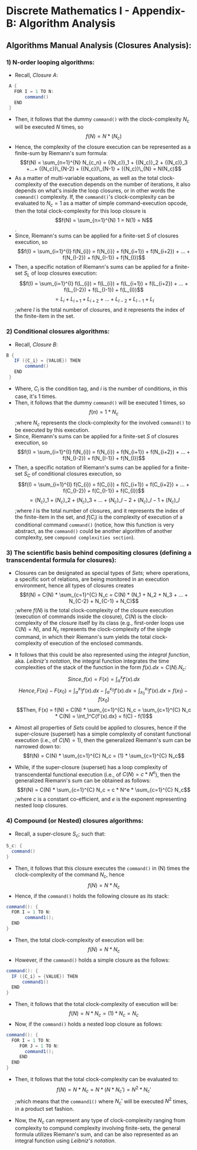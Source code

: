 # Discrete Mathematics I - Appendix-B: Algorithm Analysis

## Algorithms Manual Analysis (Closures Analysis): 
### 1) N-order looping algorithms:
- Recall, _Closure A_:
```java
 A {
   FOR I = 1 TO N:
       command()
   END
 }
 ```
- Then, it follows that the dummy `command()` with the clock-complexity $N_c$ will be executed $N$ times, so $$f(N) = N * (N_c)$$
- Hence, the complexity of the closure execution can be represented as a finite-sum by Riemann's sum formula:
  $$f(N) = \sum_{n=1}^{N} N_{c_n} = {(N_c)}_1 + {(N_c)}_2 + {(N_c)}_3 +...+ ({N_c})\_{N-2} + ({N_c})\_{N-1} + ({N_c})\_{N} = N(N_c)$$
- As a matter of multi-variable equations, as well as the total clock-complexity of the execution depends on the number of iterations, it also depends on what's inside the loop closures, or in other words the `command()` complexity. If, the `command()`'s clock-complexity can be evaluated to $N_c=1$ as a matter of simple command-execution opcode, then the total clock-complexity for this loop closure is $$f(N) = \sum_{n=1}^{N} 1 = N(1) = N$$.
- Since, Riemann's sums can be applied for a finite-set _S_ of closures execution, so $$f(I) = \sum_{i=1}^{I} f(N_{i}) = f(N_{i}) + f(N_{i+1}) + f(N_{i+2}) + ... + f(N_{I-2}) + f(N_{I-1}) + f(N_{I})$$
- Then, a specific notation of Riemann's sums can be applied for a finite-set $S_L$ of loop closures execution: $$f(I) = \sum_{i=1}^{I} f(L_{i}) = f(L_{i}) + f(L_{i+1}) + f(L_{i+2}) + ... + f(L_{I-2}) + f(L_{I-1}) + f(L_{I})$$
                 $$= L_i + L_{i+1} + L_{i+2} + ... + L_{I-2} + L_{I-1} + L_{I}$$ ;where $I$ is the total number of closures, and it represents the index of the finite-item in the set.
 
### 2) Conditional closures algorithms:
- Recall, _Closure B_:
```java
B {
   IF ({C_i} = {VALUE}) THEN
       command()
   END
 }
```
- Where, $C_i$ is the condition tag, and _i_ is the number of conditions, in this case, it's 1 times.
- Then, it follows that the dummy `command()` will be executed $1$ times, so $$f(n) = 1 * N_c$$ ;where $N_c$ represents the clock-complexity for the involved `command()` to be executed by this execution.
- Since, Riemann's sums can be applied for a finite-set _S_ of closures execution, so $$f(I) = \sum_{i=1}^{I} f(N_{i}) = f(N_{i}) + f(N_{i+1}) + f(N_{i+2}) + ... + f(N_{I-2}) + f(N_{I-1}) + f(N_{I})$$
- Then, a specific notation of Riemann's sums can be applied for a finite-set $S_C$ of conditional closures execution, so $$f(I) = \sum_{i=1}^{I} f(C_{i}) = f(C_{i}) + f(C_{i+1}) + f(C_{i+2}) + ... + f(C_{I-2}) + f(C_{I-1}) + f(C_{I})$$
                $$={(N_c)}\_1 + {(N_c)}\_2 + {(N_c)}\_3 +...+ ({N_c})\_{I-2} + ({N_c})\_{I-1} + ({N_c})\_{I} $$ ;where $I$ is the total number of closures, and it represents the index of the finite-item in the set, and $f(C_{i})$ is the complexity of execution of a conditional command `command()` (notice, how this function is very abstract, as the `command()` could be another algorithm of another complexity, see `compound complexities section`).
 
### 3) The scientific basis behind compositing closures (defining a transcendental formula for closures):

- Closures can be designated as special types of _Sets_; where operations, a specific sort of relations, are being monitored in an execution environment, hence all types of closures creates $$f(N) = C(N) * \sum_{c=1}^{C} N_c = C(N) * (N_1 + N_2 + N_3 + ... + N_{C-2} + N_{C-1} + N_C)$$ ;where $f(N)$ is the total clock-complexity of the closure execution (execution of commands inside the closure), $C(N)$ is the clock-complexity of the closure itself by its class (e.g., first-order loops use $C(N)=N$), and $N_c$ represents the clock-complexity of the single command, in which their Riemann's sum yields the total clock-complexity of execution of the enclosed commands.

- It follows that this could be also represented using the _integral function_, aka. _Leibniz's notation_, the integral function integrates the time complexities of the stack of the function in the form $f(x).dx=C(N).N_c$:
$$Since, f(x) = F(x) = \int_a^x{f'(x).dx}$$
$$Hence, F(x_1) - F(x_0) = \int_a^{x_1}{f'(x).dx} - \int_a^{x_0}{f'(x).dx} = \int_{x_0}^{x_1}{f'(x).dx} = f(x_1) - f(x_0)$$
$$Then, F(x) = f(N) = C(N) * \sum_{c=1}^{C} N_c = \sum_{c=1}^{C} N_c * C(N) = \int_1^C{f'(x).dx} = f(C) - f(1)$$
 
- Almost all properties of _Sets_ could be applied to closures, hence if the super-closure (superset) has a simple complexity of constant functional execution (i.e., of $C(N) = 1$), then the generalized Riemann's sum can be narrowed down to: $$f(N) = C(N) * \sum_{c=1}^{C} N_c = (1) * \sum_{c=1}^{C} N_c$$

- While, if the super-closure (superset) has a loop complexity of transcendental functional execution (i.e., of $C(N) = c*N^e$), then the generalized Riemann's sum can be obtained as follows: $$f(N) = C(N) * \sum_{c=1}^{C} N_c = c * N^e * \sum_{c=1}^{C} N_c$$ ;where $c$ is a constant co-efficient, and $e$ is the exponent representing nested loop closures.
   
### 4) Compound (or Nested) closures algorithms:
- Recall, a super-closure $S_c$; such that:
```java
S_c: {
  command()
}
```
- Then, it follows that this closure executes the `command()` in (N) times the clock-complexity of the command $N_c$, hence $$f(N) = N*N_c$$
- Hence, if the `command()` holds the following closure as its stack:
```java
command(): {
  FOR I = 1 TO N:
       command1();
  END
}
```
- Then, the total clock-complexity of execution will be: $$f(N) = N*N_c$$
- However, if the `command()` holds a simple closure as the follows:
 ```java
command(): {
   IF ({C_i} = {VALUE}) THEN
       command1()
   END
}
```
- Then, it follows that the total clock-complexity of execution will be: $$f(N) = N*N_c = (1) * N_c = N_c$$
- Now, if the `command()` holds a nested loop closure as follows:
```java
command(): {
  FOR I = 1 TO N:
     FOR J = 1 TO N:
       command1();
     END
  END
}
```
- Then, it follows that the total clock-complexity can be evaluated to: $$f(N) = N*N_c = N * (N * N_c') = N^2 * N_c'$$ ;which means that the `command1()` where $N_c'$ will be executed $N^2$ times, in a product set fashion.
  
- Now, the $N_c$ can represent any type of clock-complexity ranging from complexity to compund complexity involving finite-sets, the general formula utilizes Riemann's sum, and can be also represented as an integral function using _Leibniz's notation_.
 




